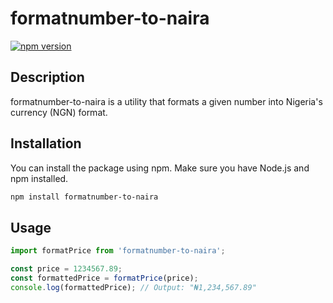 # formatnumber-to-naira

[![npm version](https://badge.fury.io/js/my-npm-package.svg)](https://badge.fury.io/js/my-npm-package)

## Description

formatnumber-to-naira is a utility that formats a given number into Nigeria's currency (NGN) format.

## Installation

You can install the package using npm. Make sure you have Node.js and npm installed.

```bash
npm install formatnumber-to-naira
```

## Usage

```javaScript
import formatPrice from 'formatnumber-to-naira';

const price = 1234567.89;
const formattedPrice = formatPrice(price);
console.log(formattedPrice); // Output: "₦1,234,567.89"
```
